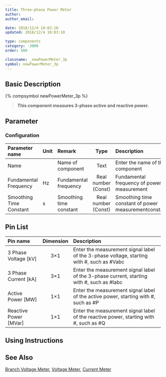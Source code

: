 ```yaml
---
title: Three-phase Power Meter
author: 
author_email:

date: 2018/12/4 10:03:10
updated: 2018/12/4 10:03:10

type: components
category: -3000
order: 500

classname: _newPowerMeter_3p
symbol: newPowerMeter_3p
---
```

## Basic Description
{% compsymbol newPowerMeter_3p %}

> **This component measures 3-phase active and reactive power.**

## Parameter
### Configuration
| Parameter name | Unit | Remark | Type | Description |
| :--- | :--- | :--- | :--: | :--- |
| Name |  | Name of component | Text | Enter the name of this component |
| Fundamental Frequency | Hz | Fundamental frequency | Real number (Const)  | Fundamental frequency of power measurement |
| Smoothing Time Constant | s | Smoothing time constant | Real number (Const) | Smoothing time constant of power measurementconstant |


## Pin List

| Pin name | Dimension | Description |
| :--- | :--:  | :--- |
| 3 Phase Voltage \[kV\] | 3×1 | Enter the measurement signal label of the 3-phase voltage, starting with #, such as #Vabc |
| 3 Phase Current \[kA\] | 3×1 | Enter the measurement signal label of the 3-phase current, starting with #, such as #Iabc |
| Active Power \[MW\] | 1×1 | Enter the measurement signal label of the active power, starting with #, such as #P |
| Reactive Power \[MVar\] | 1×1 | Enter the measurement signal label of the reactive power, starting with #, such as #Q |

## Using Instructions



## See Also

[Branch Voltage Meter](comp_NewBranchVoltageMeter.html), [Voltage Meter](comp_NewVoltageMeter.html), [Current Meter](comp_NewCurrentMeter.html)

